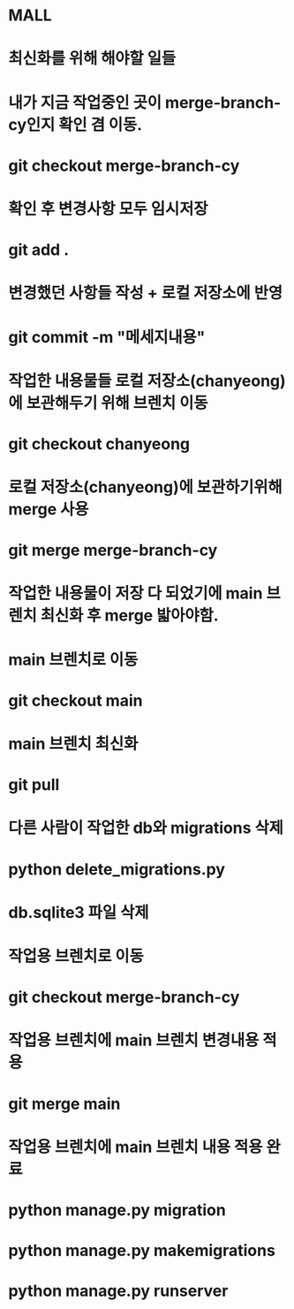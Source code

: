 # MALL


# 최신화를 위해 해야할 일들

# 내가 지금 작업중인 곳이 merge-branch-cy인지 확인 겸 이동.
# git checkout merge-branch-cy
# 확인 후 변경사항 모두 임시저장 
# git add .
# 변경했던 사항들 작성 + 로컬 저장소에 반영
# git commit -m "메세지내용"
# 작업한 내용물들 로컬 저장소(chanyeong)에 보관해두기 위해 브렌치 이동
# git checkout chanyeong
# 로컬 저장소(chanyeong)에 보관하기위해 merge 사용
# git merge merge-branch-cy
# 작업한 내용물이 저장 다 되었기에 main 브렌치 최신화 후 merge 밟아야함.
# main 브렌치로 이동
# git checkout main
# main 브렌치 최신화
# git pull
# 다른 사람이 작업한 db와 migrations 삭제
# python delete_migrations.py
# db.sqlite3 파일 삭제
# 작업용 브렌치로 이동
# git checkout merge-branch-cy
# 작업용 브렌치에 main 브렌치 변경내용 적용
# git merge main
# 작업용 브렌치에 main 브렌치 내용 적용 완료
# python manage.py migration
# python manage.py makemigrations
# python manage.py runserver
